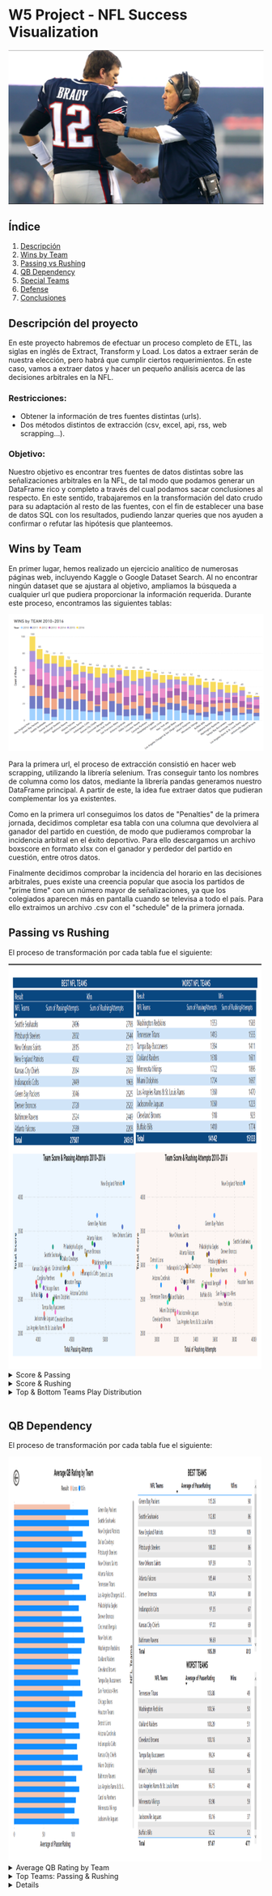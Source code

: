# W5 Project - NFL Success Visualization

![portada](https://github.com/CharlyKill7/NFL-Success_Visualization/blob/main/images/portada.png)

## Índice

1. [Descripción](#descripción)
2. [Wins by Team](#wins_by_team)
3. [Passing vs Rushing](#pass_rush)
4. [QB Dependency](#qb)
5. [Special Teams](#special)
6. [Defense](#defense)
7. [Conclusiones](#conclusion)


<a name="descripción"/>

## Descripción del proyecto

En este proyecto habremos de efectuar un proceso completo de ETL, las siglas en inglés de Extract, Transform y Load. Los datos a extraer serán de nuestra elección, pero habrá que cumplir ciertos requerimientos. En este caso, vamos a extraer datos y hacer un pequeño análisis acerca de las decisiones arbitrales en la NFL.

### Restricciones:
- Obtener la información de tres fuentes distintas (urls).
- Dos métodos distintos de extracción (csv, excel, api, rss, web scrapping...).

### Objetivo:
 
Nuestro objetivo es encontrar tres fuentes de datos distintas sobre las señalizaciones arbitrales en la NFL, de tal modo que podamos generar un DataFrame rico y completo a través del cual podamos sacar conclusiones al respecto. En este sentido, trabajaremos en la transformación del dato crudo para su adaptación al resto de las fuentes, con el fin de establecer una base de datos SQL con los resultados, pudiendo lanzar queries que nos ayuden a confirmar o refutar las hipótesis que planteemos.

 
 <a name="wins_by_team"/>
 
## Wins by Team

En primer lugar, hemos realizado un ejercicio analítico de numerosas páginas web, incluyendo Kaggle o Google Dataset Search. Al no encontrar ningún dataset que se ajustara al objetivo, ampliamos la búsqueda a cualquier url que pudiera proporcionar la información requerida. Durante este proceso, encontramos las siguientes tablas:

<img src="https://github.com/CharlyKill7/NFL-Success_Visualization/blob/main/images/wins.png" />

Para la primera url, el proceso de extracción consistió en hacer web scrapping, utilizando la librería selenium. Tras conseguir tanto los nombres de columna como los datos, mediante la librería pandas generamos nuestro DataFrame principal. A partir de este, la idea fue extraer datos que pudieran complementar los ya existentes.

Como en la primera url conseguimos los datos de "Penalties" de la primera jornada, decidimos completar esa tabla con una columna que devolviera al ganador del partido en cuestión, de modo que pudieramos comprobar la incidencia arbitral en el éxito deportivo. Para ello descargamos un archivo boxscore en formato xlsx con el ganador y perdedor del partido en cuestión, entre otros datos. 

Finalmente decidimos comprobar la incidencia del horario en las decisiones arbitrales, pues existe una creencia popular que asocia los partidos de "prime time" con un número mayor de señalizaciones, ya que los colegiados aparecen más en pantalla cuando se televisa a todo el país. Para ello extraimos un archivo .csv con el "schedule" de la primera jornada.



 <a name="pass_rush"/>
 
## Passing vs Rushing

El proceso de transformación por cada tabla fue el siguiente:

<img src="https://github.com/CharlyKill7/NFL-Success_Visualization/blob/main/images/pass_vs_rush.png" width="500" height="800" />

<details>
<summary>Score & Passing</summary>
<br>

 ![pass](https://github.com/CharlyKill7/NFL-Success_Visualization/blob/main/images/pass_scatter.png)

</details>

<details>
<summary>Score & Rushing</summary>
<br>

 ![rush](https://github.com/CharlyKill7/NFL-Success_Visualization/blob/main/images/rush_scatter.png)

</details>

<details>
<summary>Top & Bottom Teams Play Distribution</summary>
<br>

![top](https://github.com/CharlyKill7/NFL-Success_Visualization/blob/main/images/top_pass_rush.png)
![bot](https://github.com/CharlyKill7/NFL-Success_Visualization/blob/main/images/worst_pass_rush.png)

</details>
<br>


<a name="qb"/>

## QB Dependency

El proceso de transformación por cada tabla fue el siguiente:

<img src="https://github.com/CharlyKill7/NFL-Success_Visualization/blob/main/images/pass_ratings.png" width="500" height="800" />

<details>
<summary>Average QB Rating by Team</summary>
<br>

 ![qb_rat](https://github.com/CharlyKill7/NFL-Success_Visualization/blob/main/images/qb_rat.png)

</details>

<details>
<summary>Top Teams: Passing & Rushing</summary>
<br>

 ![top_pass_rush](https://github.com/CharlyKill7/NFL-Success_Visualization/blob/main/images/top_pass_rush.png)

</details>

<details>
<summary>Worst Teams: Passing & Rushing</summary>
<br>

![worst_pass_rush](https://github.com/CharlyKill7/NFL-Success_Visualization/blob/main/images/worst_pass_rush.png)


<a name="special"/>

## Special Teams
	
El proceso de transformación por cada tabla fue el siguiente:

<img src="https://github.com/CharlyKill7/NFL-Success_Visualization/blob/main/images/spe_teams.png" width="500" height="800" />

<details>
<summary>Field Goald %</summary>
<br>

 ![fg](https://github.com/CharlyKill7/NFL-Success_Visualization/blob/main/images/fg.png)

</details>

<details>
<summary>Punt Attempts</summary>
<br>

 ![punt](https://github.com/CharlyKill7/NFL-Success_Visualization/blob/main/images/punt.png)

</details>

<details>
<summary>Field Goals by Team</summary>
<br>

![fg_teams](https://github.com/CharlyKill7/NFL-Success_Visualization/blob/main/images/fg_teams.png)
	

<br>
	
<a name="defense"/>

## Defense
	
El proceso de transformación por cada tabla fue el siguiente:

<img src="https://github.com/CharlyKill7/NFL-Success_Visualization/blob/main/images/key1.png" />

<details>
<summary>Interceptions</summary>
<br>

 ![key1](https://github.com/CharlyKill7/NFL-Success_Visualization/blob/main/images/key1.png)

</details>

<details>
<summary>Sacks</summary>
<br>

 ![key2](https://github.com/CharlyKill7/NFL-Success_Visualization/blob/main/images/key2.png)

</details>

<details>
<summary>Safeties</summary>
<br>

 ![key3](https://github.com/CharlyKill7/NFL-Success_Visualization/blob/main/images/key3.png)

</details>

<details>
<summary>Tackles</summary>
<br>

 ![key4](https://github.com/CharlyKill7/NFL-Success_Visualization/blob/main/images/key4.png)

</details>

	
	
<a name="conclusion"/>

## Conclusiones
	
<p><strong> Los árbitros tienden a buscar un final igualado, y por tanto benefician al equipo que va por debajo en el marcador.</strong>
	
<br>
